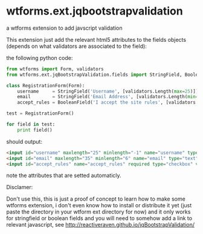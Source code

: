 wtforms.ext.jqbootstrapvalidation
=================================

a wtforms extension to add javscript validation

This extension just add the relevant html5 attributes to the fields objects (depends on what validators are associated to the field):



the following python code:

```python
from wtforms import Form, validators
from wtforms.ext.jqBootstrapValidation.fields import StringField, BooleanField

class RegistrationForm(Form):
    username     = StringField('Username', [validators.Length(max=25)])
    email        = StringField('Email Address', [validators.Length(min=6, max=35)])
    accept_rules = BooleanField('I accept the site rules', [validators.InputRequired()])

test = RegistrationForm()

for field in test:
    print field()
```

should output:
```html
<input id="username" maxlength="25" minlength="-1" name="username" type="text" value="">
<input id="email" maxlength="35" minlength="6" name="email" type="text" value="">
<input id="accept_rules" name="accept_rules" required type="checkbox" value="y">
```

note the attributes that are setted automaticly.

Disclamer: 

Don't use this, this is just a proof of concept to learn how to make some wtforms extension, i don't even know how to install or distribute it yet (just paste the directory in your wtform ext directory for now) and it only works for stringfield or boolean fields and you will need to somehow add a link to relevant javascript, see http://reactiveraven.github.io/jqBootstrapValidation/

